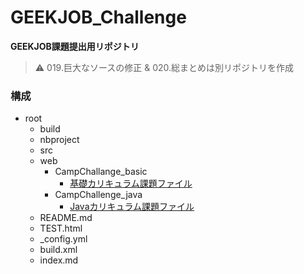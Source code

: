 # GEEKJOB_Challenge
**GEEKJOB課題提出用リポジトリ**  
> :warning: 019.巨大なソースの修正 & 020.総まとめは別リポジトリを作成  
  
### 構成
- root
	- build
	- nbproject
	- src
	- web
		- CampChallange_basic
			- [基礎カリキュラム課題ファイル](https://github.com/nokotaro/GEEKJOB_Challenge/tree/master/web/CampChallange_basic)
		- CampChallenge_java
			- [Javaカリキュラム課題ファイル](https://github.com/nokotaro/GEEKJOB_Challenge/tree/master/web/CampChallenge_java)
	- README.md
	- TEST.html
	- _config.yml
	- build.xml
	- index.md

